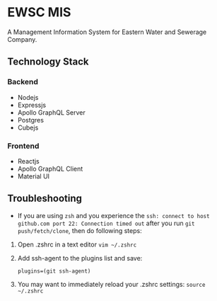 # EWSC MIS

A Management Information System for Eastern Water and Sewerage Company.

## Technology Stack

### Backend

- Nodejs
- Expressjs
- Apollo GraphQL Server
- Postgres
- Cubejs

### Frontend

- Reactjs
- Apollo GraphQL Client
- Material UI

## Troubleshooting

- If you are using `zsh` and you experience the `ssh: connect to host github.com port 22: Connection timed out` after you run `git push/fetch/clone`, then do following steps:

1. Open .zshrc in a text editor
   `vim ~/.zshrc`
2. Add ssh-agent to the plugins list and save:

   `plugins=(git ssh-agent)`

3. You may want to immediately reload your .zshrc settings:
   `source ~/.zshrc`
